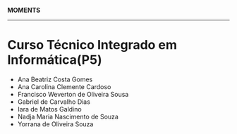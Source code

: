 **MOMENTS**
***
# Curso Técnico Integrado em Informática(P5)
* Ana Beatriz Costa Gomes
* Ana Carolina Clemente Cardoso
* Francisco Weverton de Oliveira Sousa
* Gabriel de Carvalho Dias
* Iara de Matos Galdino
* Nadja Maria Nascimento de Souza
* Yorrana de Oliveira Souza
